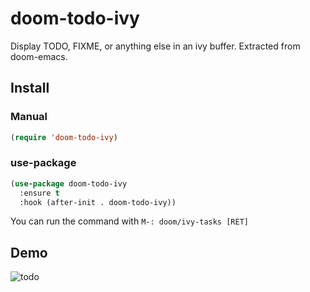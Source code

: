 # doom-todo-ivy
Display TODO, FIXME, or anything else in an ivy buffer. Extracted from doom-emacs.

## Install

### Manual

```lisp
(require 'doom-todo-ivy)
```

### use-package

```lisp
(use-package doom-todo-ivy
  :ensure t
  :hook (after-init . doom-todo-ivy))
```

You can run the command with `M-: doom/ivy-tasks [RET]`

## Demo

![todo](https://raw.githubusercontent.com/hlissner/doom-emacs/screenshots/modules/completion/ivy/ivy-todo.gif)
